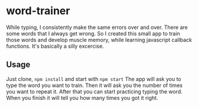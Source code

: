 # word-trainer

While typing, I consistently make the same errors over and over. There are some words that I always get wrong.
So I created this small app to train those words and develop muscle memory, while learning javascript callback functions.
It's basically a silly excercise.

## Usage
Just clone, `npm install` and start with `npm start`
The app will ask you to type the word you want to train. Then it will ask you the number of times you want to repeat it.
After that you can start practicing typing the word.
When you finish it will tell you how many times you got it right.

